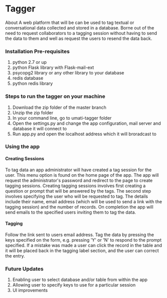 Tagger
============

About
A web platform that will be can be used to tag textual or conversational data collected and stored in a database. Borne out of the need to request collaborators to a tagging session without having to send the data to them and well as request the users to resend the data back. 

### Installation Pre-requisites

1. python 2.7 or up
2. python Flask library with Flask-mail-ext
3. psycopg2 library or any other library to your database
4. redis database
5. python redis library

### Steps to run the tagger on your machine

1. Download the zip folder of the master branch
2. Unzip the zip folder
3. In your command line, go to umati-tagger folder
4. Open the settings.py and change the app configuration, mail server and database it will connect to
5. Run app.py and open the localhost address which it will broradcast to

### Using the app 
#### Creating Sessions
To tag data an app administrator will have created a tag session for the user. This menu option is found on the home page of the app. The app will request the administrator's password and redirect to the page to create tagging sessions. Creating tagging sessions involves first creating a question or prompt that will be answered by the tags. The second step involves specifying the user who will be requested to tag. The details include their name, email address (which will be used to send a link with the tagging session) and the number of records. On completion the app will send emails to the specified users inviting them to tag the data.

#### Tagging
Follow the link sent to users email address. Tag the data by pressing the keys specified on the form, e.g. pressing 'Y' or 'N' to respond to the prompt specified. If a mistake was made a user can click the record in the table and it will be placed back in the tagging label section, and the user can correct the entry.

### Future Updates
1. Enabling user to select database and/or table from within the app
2. Allowing user to specify keys to use for a particular session
3. UI improvements